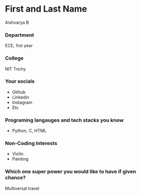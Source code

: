 # First and Last Name
Aishvarya B
### Department
ECE, 1rst year

### College
NIT Trichy

### Your socials
- Gtihub
- Linkedin
- Instagram
- Etc

### Programing langauges and tech stacks you know
- Python, C, HTML

### Non-Coding Interests
- Violin
- Painting

### Which one super power you would like to have if given chance?
Multiversal travel
